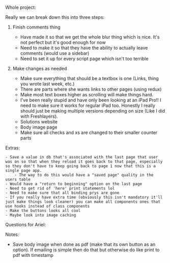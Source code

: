 Whole project:

Really we can break down this into three steps:

1) Finish comments thing
    - Have made it so that we get the whole blur thing which is nice. It's not perfect but it's good enough for now
    - Need to make it so that they have the ability to actually leave comments (would use a sidebar)
    - Need to set it up for every script page which isn't too terrible

2) Make changes as needed
    - Make sure everything that should be a textbox is one (Links, thing you wrote last week, etc.)
    - There are parts where she wants links to other pages (using redux)
    - Make most text boxes higher as scrolling will make things hard.
    - I've been really stupid and have only been looking at an iPad Pro!! I need to make sure it works for regular iPad too. Honestly I really should just be making multiple versions depending on size (Like I did with Freshlayers).
    - Solutions website
    - Body image page
    - Make sure all checks and xs are changed to their smaller counter parts
    

Extras: 
     
    - Save a value in db that's associated with the last page that user was on so that when they reload it goes back to that page, especially so they don't have to keep going back to page 1 now that this is a single page app.
        - The way to do this would have a "saved page" quality in the users table
    - Would have a "return to beginning" option on the last page
    - Need to get rid of 'here' print statements lol
    - Need to make sure that all binding prys are gone
    - If you really have extra time (obviously this isn't mandatory it'll just make things look cleaner) you can make all components ones that use hooks instead of class components
    - Make the buttons looks all cool
    - Maybe look into image caching




Questions for Ariel:
 
Notes:



- Save body image when done as pdf (make that its own button as an option). If emailing is simple then do that but otherwise do like print to pdf with timestamp 









